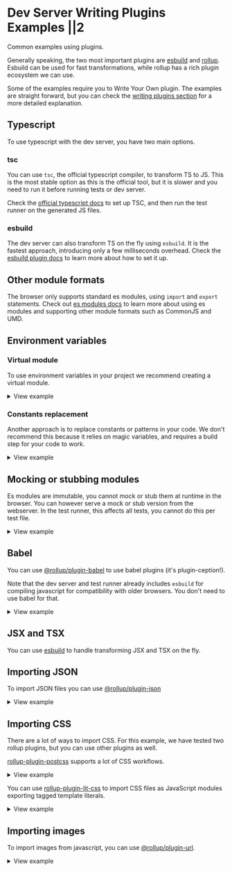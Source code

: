 # Dev Server  Writing Plugins  Examples ||2

Common examples using plugins.

Generally speaking, the two most important plugins are [esbuild](../plugins/esbuild.md) and [rollup](../plugins/rollup.md). Esbuild can be used for fast transformations, while rollup has a rich plugin ecosystem we can use.

Some of the examples require you to Write Your Own plugin. The examples are straight forward, but you can check the [writing plugins section](./overview.md) for a more detailed explanation.

## Typescript

To use typescript with the dev server, you have two main options.

### tsc

You can use `tsc`, the official typescript compiler, to transform TS to JS. This is the most stable option as this is the official tool, but it is slower and you need to run it before running tests or dev server.

Check the [official typescript docs](https://www.typescriptlang.org/) to set up TSC, and then run the test runner on the generated JS files.

### esbuild

The dev server can also transform TS on the fly using `esbuild`. It is the fastest approach, introducing only a few milliseconds overhead. Check the [esbuild plugin docs](../plugins/esbuild.md) to learn more about how to set it up.

## Other module formats

The browser only supports standard es modules, using `import` and `export` statements. Check out [es modules docs](../../../guides/going-buildless/es-modules.md) to learn more about using es modules and supporting other module formats such as CommonJS and UMD.

## Environment variables

### Virtual module

To use environment variables in your project we recommend creating a virtual module.

<details>

<summary>View example</summary>

Import the environment module in your code. Make sure it is a browser compatible import path:

```js
import { version } from '../environment.js';

console.log(`The current version is: ${version}`);
```

Add a plugin to serve the contents of this environment:

```js
import fs from 'fs';
import path from 'path';

const packageJson = JSON.parse(fs.readFileSync('package.json', 'utf-8'));

export default {
  plugins: [
    {
      name: 'env-vars',
      serve(context) {
        if (context.path === '/environment.js') {
          return `export default { version: "${packageJson.version}" }`;
        }
      },
    },
  ],
};
```

</details>

### Constants replacement

Another approach is to replace constants or patterns in your code. We don't recommend this because it relies on magic variables, and requires a build step for your code to work.

<details>

<summary>View example</summary>

You can use the [@rollup/plugin-replace](https://www.npmjs.com/package/@rollup/plugin-replace) for replacing environment variables in your code. Make sure to add an `include` pattern to avoid processing files unnecessarily.

```js
import rollupReplace from '@rollup/plugin-replace';
import { fromRollup } from '@web/dev-server-rollup';

const replace = fromRollup(rollupReplace);

export default {
  plugins: [replace({ include: ['src/**/*.js'], __environment__: '"development"' })],
};
```

</details>

## Mocking or stubbing modules

Es modules are immutable, you cannot mock or stub them at runtime in the browser. You can however serve a mock or stub version from the webserver. In the test runner, this affects all tests, you cannot do this per test file.

<details>
<summary>View example</summary>

```js
export default {
  plugins: [
    {
      name: 'stub-package',
      serve(context) {
        if (context.path === '/node_modules/some-package/index.js') {
          return `
export default doFoo() {
  console.log("stubbing foo");
}

export default doBar() {
  console.log("stubbing bar");
}`;
        }
      },
    },
  ],
};
```

</details>

## Babel

You can use [@rollup/plugin-babel](https://www.npmjs.com/package/@rollup/plugin-babel) to use babel plugins (it's plugin-ception!).

Note that the dev server and test runner already includes `esbuild` for compiling javascript for compatibility with older browsers. You don't need to use babel for that.

<details>
<summary>View example</summary>

```js
import rollupBabel from '@rollup/plugin-babel';
import { fromRollup } from '@web/dev-server-rollup';

const babel = fromRollup(rollupBabel);

export default {
  plugins: [babel({ include: ['src/**/*.js'], plugins: ['babel-plugin-foo'] })],
};
```

</details>

## JSX and TSX

You can use [esbuild](../plugins/esbuild.md) to handle transforming JSX and TSX on the fly.

## Importing JSON

To import JSON files you can use [@rollup/plugin-json](https://www.npmjs.com/package/@rollup/plugin-json)

<details>
<summary>View example</summary>

In addition to installing the rollup plugin, we need to tell the dev server to serve json files as js modules:

```js
import rollupJson from '@rollup/plugin-json';
import { fromRollup } from '@web/dev-server-rollup';

const json = fromRollup(rollupJson);

export default {
  // tell the server to serve json files as js
  mimeTypes: {
    '**/*.json': 'js',
  },
  plugins: [json({})],
};
```

</details>

## Importing CSS

There are a lot of ways to import CSS. For this example, we have tested two rollup plugins, but you can use other plugins as well.

[rollup-plugin-postcss](https://github.com/egoist/rollup-plugin-postcss) supports a lot of CSS workflows.

<details>

<summary>View example</summary>

```js
/* eslint-disable */
import rollupPostcss from 'rollup-plugin-postcss';
import { fromRollup } from '@web/dev-server-rollup';

const postcss = fromRollup(rollupPostcss);

export default {
  // in a monorepo you need to adjust the rootdir of the web server
  // postcss injects a module which needs to be reachable from the browser
  // rootDir: '../..',

  // tell the server to serve css files as js
  mimeTypes: {
    '**/*.css': 'js',
  },
  plugins: [postcss({ include: ['src/**/*.css'], modules: true })],
};
```

</details>

You can use [rollup-plugin-lit-css](https://www.npmjs.com/package/rollup-plugin-lit-css) to import CSS files as JavaScript modules exporting tagged template literals.

<details>
<summary>View example</summary>

```js
/* eslint-disable */
import rollupLitcss from 'rollup-plugin-lit-css';
import { fromRollup } from '@web/dev-server-rollup';

const litcss = fromRollup(rollupLitcss);

export default {
  // tell the server to serve css files as js
  mimeTypes: {
    '**/*.css': 'js',
  },
  plugins: [litcss({ include: ['src/**/*.css'] })],
};
```

</details>

## Importing images

To import images from javascript, you can use [@rollup/plugin-url](https://www.npmjs.com/package/@rollup/plugin-url).

<details>

<summary>View example</summary>

Make sure not to use the `limit` option, as this causes the plugin to emit files in a way that `@web/dev-server-rollup` does not support.

```js
/* eslint-disable */
import rollupUrl from 'rollup-plugin-url';
import { fromRollup } from '@web/dev-server-rollup';

const url = fromRollup(rollupUrl);

export default {
  // tell the server to serve your assets files as js
  mimeTypes: {
    './assets/**/*': 'js',
  },
  plugins: [url({ include: ['assets/**/*.png'] })],
};
```

</details>

